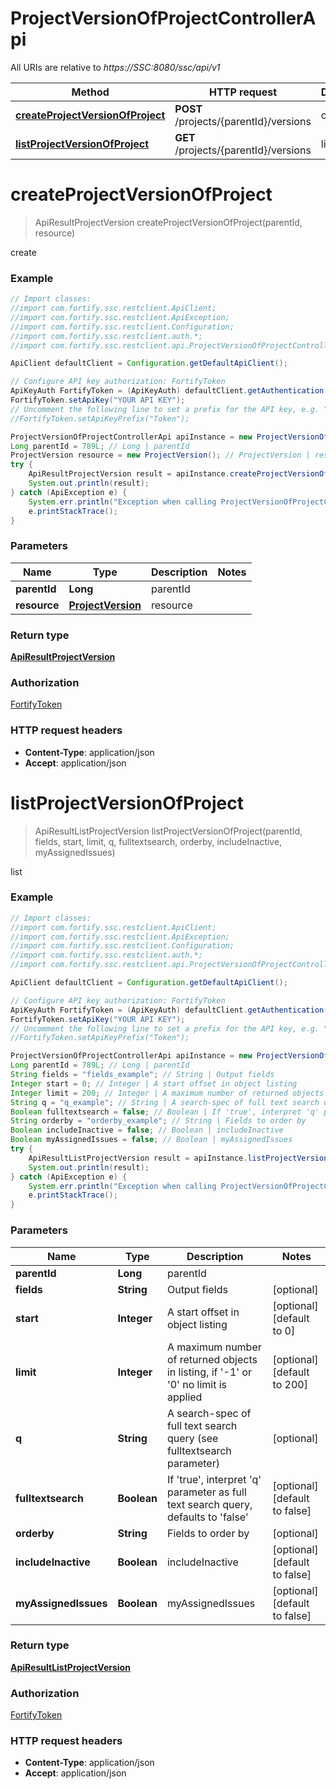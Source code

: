 # ProjectVersionOfProjectControllerApi

All URIs are relative to *https://SSC:8080/ssc/api/v1*

Method | HTTP request | Description
------------- | ------------- | -------------
[**createProjectVersionOfProject**](ProjectVersionOfProjectControllerApi.md#createProjectVersionOfProject) | **POST** /projects/{parentId}/versions | create
[**listProjectVersionOfProject**](ProjectVersionOfProjectControllerApi.md#listProjectVersionOfProject) | **GET** /projects/{parentId}/versions | list


<a name="createProjectVersionOfProject"></a>
# **createProjectVersionOfProject**
> ApiResultProjectVersion createProjectVersionOfProject(parentId, resource)

create

### Example
```java
// Import classes:
//import com.fortify.ssc.restclient.ApiClient;
//import com.fortify.ssc.restclient.ApiException;
//import com.fortify.ssc.restclient.Configuration;
//import com.fortify.ssc.restclient.auth.*;
//import com.fortify.ssc.restclient.api.ProjectVersionOfProjectControllerApi;

ApiClient defaultClient = Configuration.getDefaultApiClient();

// Configure API key authorization: FortifyToken
ApiKeyAuth FortifyToken = (ApiKeyAuth) defaultClient.getAuthentication("FortifyToken");
FortifyToken.setApiKey("YOUR API KEY");
// Uncomment the following line to set a prefix for the API key, e.g. "Token" (defaults to null)
//FortifyToken.setApiKeyPrefix("Token");

ProjectVersionOfProjectControllerApi apiInstance = new ProjectVersionOfProjectControllerApi();
Long parentId = 789L; // Long | parentId
ProjectVersion resource = new ProjectVersion(); // ProjectVersion | resource
try {
    ApiResultProjectVersion result = apiInstance.createProjectVersionOfProject(parentId, resource);
    System.out.println(result);
} catch (ApiException e) {
    System.err.println("Exception when calling ProjectVersionOfProjectControllerApi#createProjectVersionOfProject");
    e.printStackTrace();
}
```

### Parameters

Name | Type | Description  | Notes
------------- | ------------- | ------------- | -------------
 **parentId** | **Long**| parentId |
 **resource** | [**ProjectVersion**](ProjectVersion.md)| resource |

### Return type

[**ApiResultProjectVersion**](ApiResultProjectVersion.md)

### Authorization

[FortifyToken](../README.md#FortifyToken)

### HTTP request headers

 - **Content-Type**: application/json
 - **Accept**: application/json

<a name="listProjectVersionOfProject"></a>
# **listProjectVersionOfProject**
> ApiResultListProjectVersion listProjectVersionOfProject(parentId, fields, start, limit, q, fulltextsearch, orderby, includeInactive, myAssignedIssues)

list

### Example
```java
// Import classes:
//import com.fortify.ssc.restclient.ApiClient;
//import com.fortify.ssc.restclient.ApiException;
//import com.fortify.ssc.restclient.Configuration;
//import com.fortify.ssc.restclient.auth.*;
//import com.fortify.ssc.restclient.api.ProjectVersionOfProjectControllerApi;

ApiClient defaultClient = Configuration.getDefaultApiClient();

// Configure API key authorization: FortifyToken
ApiKeyAuth FortifyToken = (ApiKeyAuth) defaultClient.getAuthentication("FortifyToken");
FortifyToken.setApiKey("YOUR API KEY");
// Uncomment the following line to set a prefix for the API key, e.g. "Token" (defaults to null)
//FortifyToken.setApiKeyPrefix("Token");

ProjectVersionOfProjectControllerApi apiInstance = new ProjectVersionOfProjectControllerApi();
Long parentId = 789L; // Long | parentId
String fields = "fields_example"; // String | Output fields
Integer start = 0; // Integer | A start offset in object listing
Integer limit = 200; // Integer | A maximum number of returned objects in listing, if '-1' or '0' no limit is applied
String q = "q_example"; // String | A search-spec of full text search query (see fulltextsearch parameter)
Boolean fulltextsearch = false; // Boolean | If 'true', interpret 'q' parameter as full text search query, defaults to 'false'
String orderby = "orderby_example"; // String | Fields to order by
Boolean includeInactive = false; // Boolean | includeInactive
Boolean myAssignedIssues = false; // Boolean | myAssignedIssues
try {
    ApiResultListProjectVersion result = apiInstance.listProjectVersionOfProject(parentId, fields, start, limit, q, fulltextsearch, orderby, includeInactive, myAssignedIssues);
    System.out.println(result);
} catch (ApiException e) {
    System.err.println("Exception when calling ProjectVersionOfProjectControllerApi#listProjectVersionOfProject");
    e.printStackTrace();
}
```

### Parameters

Name | Type | Description  | Notes
------------- | ------------- | ------------- | -------------
 **parentId** | **Long**| parentId |
 **fields** | **String**| Output fields | [optional]
 **start** | **Integer**| A start offset in object listing | [optional] [default to 0]
 **limit** | **Integer**| A maximum number of returned objects in listing, if &#39;-1&#39; or &#39;0&#39; no limit is applied | [optional] [default to 200]
 **q** | **String**| A search-spec of full text search query (see fulltextsearch parameter) | [optional]
 **fulltextsearch** | **Boolean**| If &#39;true&#39;, interpret &#39;q&#39; parameter as full text search query, defaults to &#39;false&#39; | [optional] [default to false]
 **orderby** | **String**| Fields to order by | [optional]
 **includeInactive** | **Boolean**| includeInactive | [optional] [default to false]
 **myAssignedIssues** | **Boolean**| myAssignedIssues | [optional] [default to false]

### Return type

[**ApiResultListProjectVersion**](ApiResultListProjectVersion.md)

### Authorization

[FortifyToken](../README.md#FortifyToken)

### HTTP request headers

 - **Content-Type**: application/json
 - **Accept**: application/json


